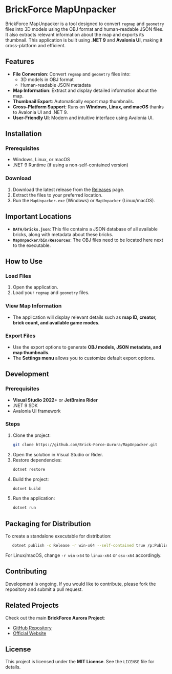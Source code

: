 # BrickForce MapUnpacker

BrickForce MapUnpacker is a tool designed to convert `regmap` and `geometry` files into 3D models using the OBJ format and human-readable JSON files. It also extracts relevant information about the map and exports its thumbnail. This application is built using **.NET 9** and **Avalonia UI**, making it cross-platform and efficient.

## Features
- **File Conversion**: Convert `regmap` and `geometry` files into:
  - 3D models in OBJ format
  - Human-readable JSON metadata
- **Map Information**: Extract and display detailed information about the map.
- **Thumbnail Export**: Automatically export map thumbnails.
- **Cross-Platform Support**: Runs on **Windows, Linux, and macOS** thanks to Avalonia UI and .NET 9.
- **User-Friendly UI**: Modern and intuitive interface using Avalonia UI.

## Installation
### Prerequisites
- Windows, Linux, or macOS
- .NET 9 Runtime (if using a non-self-contained version)

### Download
1. Download the latest release from the [Releases](https://github.com/Brick-Force-Aurora/MapUnpacker/releases) page.
2. Extract the files to your preferred location.
3. Run the `MapUnpacker.exe` (Windows) or `MapUnpacker` (Linux/macOS).

## Important Locations
- **`DATA/bricks.json`**: This file contains a JSON database of all available bricks, along with metadata about these bricks.
- **`MapUnpacker/bin/Resources`**: The OBJ files need to be located here next to the executable.

## How to Use
### Load Files
1. Open the application.
2. Load your `regmap` and `geometry` files.

### View Map Information
- The application will display relevant details such as **map ID, creator, brick count, and available game modes**.

### Export Files
- Use the export options to generate **OBJ models, JSON metadata, and map thumbnails**.
- The **Settings menu** allows you to customize default export options.

## Development
### Prerequisites
- **Visual Studio 2022+** or **JetBrains Rider**
- .NET 9 SDK
- Avalonia UI framework

### Steps
1. Clone the project:
   ```sh
   git clone https://github.com/Brick-Force-Aurora/MapUnpacker.git
   ```
2. Open the solution in Visual Studio or Rider.
3. Restore dependencies:
   ```sh
   dotnet restore
   ```
4. Build the project:
   ```sh
   dotnet build
   ```
5. Run the application:
   ```sh
   dotnet run
   ```

## Packaging for Distribution
To create a standalone executable for distribution:
```sh
   dotnet publish -c Release -r win-x64 --self-contained true /p:PublishSingleFile=true /p:IncludeNativeLibrariesForSelfExtract=true
```
For Linux/macOS, change `-r win-x64` to `linux-x64` or `osx-x64` accordingly.

## Contributing
Development is ongoing. If you would like to contribute, please fork the repository and submit a pull request.

## Related Projects
Check out the main **BrickForce Aurora Project**:
- [GitHub Repository](https://github.com/Brick-Force-Aurora)
- [Official Website](https://brickforce-aurora.com)

## License
This project is licensed under the **MIT License**. See the `LICENSE` file for details.